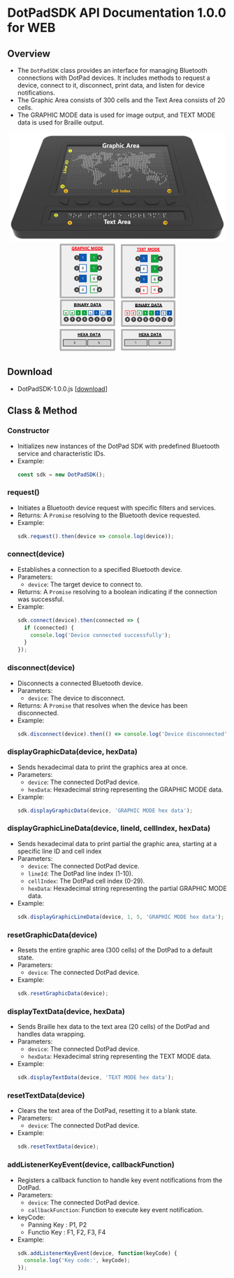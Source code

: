 # DotPadSDK API Documentation 1.0.0 for WEB

## Overview

- The `DotPadSDK` class provides an interface for managing Bluetooth connections with DotPad devices. It includes methods to request a device, connect to it, disconnect, print data, and listen for device notifications.
- The Graphic Area consists of 300 cells and the Text Area consists of 20 cells.
- The GRAPHIC MODE data is used for image output, and TEXT MODE data is used for Braille output.

<p align="center">
  <img alt="DotPad" src="../../images/dotpad-info2.png" style="display: inline; height: 250px" />
  <img alt="Graphic Mode" src="../../images/graphic-mode.png" style="display: inline; height: 250px" />
  <img alt="Text Mode" src="../../images/text-mode.png" style="display: inline; height: 250px" />
</p>

## Download
  - DotPadSDK-1.0.0.js [<a href="./DotPadSDK-1.0.0.js">download</a>]

## Class & Method

### Constructor
  - Initializes new instances of the DotPad SDK with predefined Bluetooth service and characteristic IDs.
  - Example:
    ```javascript
    const sdk = new DotPadSDK();
    ```

### request()
- Initiates a Bluetooth device request with specific filters and services.
- Returns: A `Promise` resolving to the Bluetooth device requested.
- Example:
  ```javascript
  sdk.request().then(device => console.log(device));
  ```

### connect(device)
- Establishes a connection to a specified Bluetooth device.
- Parameters:
  - `device`: The target device to connect to.
- Returns: A `Promise` resolving to a boolean indicating if the connection was successful.
- Example:
  ```javascript
  sdk.connect(device).then(connected => {
    if (connected) {
      console.log('Device connected successfully');
    }
  });
  ```

### disconnect(device)
- Disconnects a connected Bluetooth device.
- Parameters:
  - `device`: The device to disconnect.
- Returns: A `Promise` that resolves when the device has been disconnected.
- Example:
  ```javascript
  sdk.disconnect(device).then(() => console.log('Device disconnected'));
  ```

### displayGraphicData(device, hexData)
- Sends hexadecimal data to print the graphics area at once.
- Parameters:
  - `device`: The connected DotPad device.
  - `hexData`: Hexadecimal string representing the GRAPHIC MODE data.
- Example:
  ```javascript
  sdk.displayGraphicData(device, 'GRAPHIC MODE hex data');
  ```

### displayGraphicLineData(device, lineId, cellIndex, hexData)
- Sends hexadecimal data to print partial the graphic area, starting at a specific line ID and cell index
- Parameters:
  - `device`: The connected DotPad device.
  - `lineId`: The DotPad line index (1-10).
  - `cellIndex`: The DotPad cell index (0-29).
  - `hexData`: Hexadecimal string representing the partial GRAPHIC MODE data.
- Example:
  ```javascript
  sdk.displayGraphicLineData(device, 1, 5, 'GRAPHIC MODE hex data');
  ```

### resetGraphicData(device)
- Resets the entire graphic area (300 cells) of the DotPad to a default state.
- Parameters:
  - `device`: The connected DotPad device.
- Example:
  ```javascript
  sdk.resetGraphicData(device);
  ```

### displayTextData(device, hexData)
- Sends Braille hex data to the text area (20 cells) of the DotPad and handles data wrapping.
- Parameters:
  - `device`: The connected DotPad device.
  - `hexData`: Hexadecimal string representing the TEXT MODE data.
- Example:
  ```javascript
  sdk.displayTextData(device, 'TEXT MODE hex data');
  ```  
  
### resetTextData(device)
- Clears the text area of the DotPad, resetting it to a blank state.
- Parameters:
  - `device`: The connected DotPad device.
- Example:
  ```javascript
  sdk.resetTextData(device);
  ```  

### addListenerKeyEvent(device, callbackFunction)
- Registers a callback function to handle key event notifications from the DotPad.
- Parameters:
  - `device`: The connected DotPad device.
  - `callbackFunction`: Function to execute key event notification.
- keyCode:  
  - Panning Key : P1, P2
  - Functio Key : F1, F2, F3, F4
- Example:
  ```javascript
  sdk.addListenerKeyEvent(device, function(keyCode) {
    console.log('Key code:', keyCode);
  });
  ```  